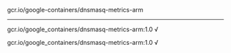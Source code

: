 gcr.io/google-containers/dnsmasq-metrics-arm 

----
gcr.io/google_containers/dnsmasq-metrics-arm:1.0 √

gcr.io/google_containers/dnsmasq-metrics-arm:1.0 √

